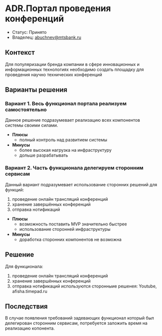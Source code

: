 # ADR.Портал проведения конференций
<!-- Название ADR состоит из [ADR.###] [Коротко суть принятого решения] -->

* Статус: Принято
* Владелец: abuchnev@mtsbank.ru

## Контекст
<!-- Описание проблемы, требующей решения, причин, побудивших принять решение, ограничений, действовавших на момент принятия решения -->
Для популяризации бренда компании в сфере инновационных и информационных технологиях необходимо создать площадку для проведения научно технических конференций

## Варианты решения
<!-- Описание рассмотренных вариантов c их плюсами и минусами -->

### Вариант 1. Весь функционал портала реализуем самостоятельно
<!-- Описание варианта 1 -->
Данное решение подразумевает реализацию всех компонентов системы своими силами.
* **Плюсы**
  * полный контроль над развитием системы
* **Минусы**
  * более высокая нагрузка на инфраструктуру
  * дольше разрабатывать

### Вариант 2. Часть функционала делегируем сторонним сервисам
<!-- Описание варианта 2 -->
Данный вариант подразумевает использование сторонних решений для функций:
1. проведение онлайн трансляций конференций 
2. хранение завершённых конференций
3. отправка нотификаций
* **Плюсы**
  * возможность поставить MVP значительно быстрее
  * использование сторонней инфраструктуры
* **Минусы**
  * доработка сторонних компонентов не возможна

## Решение
<!-- Описание выбранного решения. Решение должно быть сформулировано чётко ("Мы используем...", "Мы не используем", а не "Желательно.." или "Предлагается..."). 
Должна быть понятна связь между решением и проблемой, почему выбрали именно это решение из вариантов -->
Для функционала:
1. проведение онлайн трансляций конференций 
2. хранение завершённых конференций
3. отправка нотификаций
используются сторонныие решенея: Youtube, afisha.timepad.ru

## Последствия
<!-- Положительные и отрицательные последствия (trade-offs). Арх. решения, которые потребуется принять как следствие принятого решения. Если решение содержит риски, то описано, как с ними планируют поступить (за счет чего снижать, почему принять). -->
В случае появления требований задевающих функционал который был делегирован сторонним сервисам, потребуется заложить время на реализацию копонента.